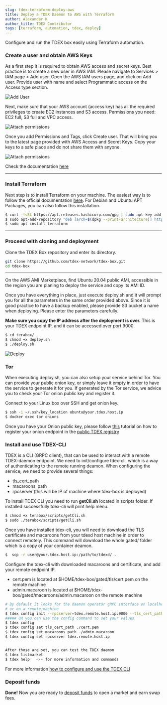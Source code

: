 ```yaml
---
slug: tdex-terraform-deploy-aws
title: Deploy a TDEX Daemon to AWS with Terraform
author: Alexander K
author_title: TDEX Contributor
tags: [terraform, automation, tdex, deploy]
---
```


Configure and run the TDEX box easily using Terraform automation. 

<!--truncate-->

### Create a user and obtain AWS Keys

As a first step it is required to obtain AWS access and secret keys. Best practice is to create a new user in AWS IAM. 
Please navigate to Services > IAM page > Add user. 
Open the AWS IAM users page, and click on Add user. Provide user with name and select Programmatic access on the Access type section. 

![Add User](../static/img/add-user.png)

Next, make sure that your AWS account (access key) has all the required privileges to create EC2 instances and S3 access.
Permissions you need: EC2 full, S3 full and VPC access.

![Attach permissions](../static/img/attach-perms.png)

Once you add Permissions and Tags, click Create user. That will bring you to the latest page provided with AWS Access and Secret Keys. 
Copy your keys to a safe place and do not share them with anyone.

![Attach permissions](../static/img/user-keys.png)

Check the documentation [here](https://docs.aws.amazon.com/IAM/latest/UserGuide/id_users_create.html)

- - - - - 
### Install Terraform

Next step is to install Terraform on your machine.
The easiest way is to follow the official documentation [here](https://www.terraform.io/docs/cli/install/apt.html).
For Debian and Ubuntu APT Packages, you can also follow this installation.
```bash
$ curl -fsSL https://apt.releases.hashicorp.com/gpg | sudo apt-key add -
$ sudo apt-add-repository "deb [arch=$(dpkg --print-architecture)] https://apt.releases.hashicorp.com $(lsb_release -cs) main"
$ sudo apt install terraform
```
- - - - - 
### Proceed with cloning and deployment
Clone the TDEX Box repository and enter its directory. 
```bash
git clone https://github.com/tdex-network/tdex-box.git
cd tdex-box
```
- - - - - 

On the AWS AMI Marketplace, find Ubuntu 20.04 public AMI, accessible in the region you are planing to deploy the service and copy its AMI ID. 

Once you have everything in place, just execute deploy.sh and it will prompt you for all the parameters in the same order provided above. 
Since it is good practice to have a backup enabled, please provide S3 bucket a name when deploying. 
Please enter the parameters carefully. 

**Make sure you copy the IP address after the deployment is over.**
This is your TDEX endpoint IP, and it can be accessed over port 9000.
```bash
$ cd terabox/
$ chmod +x deploy.sh
$ ./deploy.sh
```
![Deploy](../static/img/deploy.png)

### Tor

When executing deploy.sh, you can also setup your service behind Tor. 
You can provide your public onion key, or simply leave it empty in order to have the service to generate it for you. 
If generated by the Tor service, we advice you to check your Tor onion public key and register it.

Connect to your Linux box over SSH and get onion key.
```bash
$ ssh -i ~/.ssh/key_location ubuntu@your.tdex.host.ip
$ docker exec tor onions

```

Once you have your Onion public key, please follow [this](https://dev.tdex.network/docs/provider/registry) tutorial on how to register your onion endpoint in the [public TDEX registry ](https://github.com/TDex-network/tdex-registry)



### Install and use TDEX-CLI

TDEX is a CLI (GRPC client), that can be used to interact with a remote TDEX-daemon endpoint. 
We need to init/configure tdex-cli, which is a way of authenticating to the remote running deamon. 
When configuring the service, we need to provide several things:
 - tls_cert_path
 - macaroons_path
 - rpcserver (this will be IP of machine where tdex-box is deployed)

To install TDEX CLI you need to run **getCli.sh** located in scripts folder. If installed successfully tdex-cli will print help menu.

```bash
$ chmod +x terabox/scripts/getCli.sh
$ sudo ./terabox/scripts/getCli.sh
```

Once you have installed tdex-cli, you will need to download the TLS certificate and macaroons from your tdexd host machine in order to connect remotely. This command will download the whole gated/ folder which is a copy of your container deamon. 
```bash
$  scp -r user@your.tdex.host.ip:/path/to/tdexd/ .
```

Configure the tdex-cli with downloaded macaroons and certificate, and add your remote endpoint IP. 
 - cert.pem is located at $HOME/tdex-box/gated/tls/cert.pem on the remote machine
 - admin.macaroon is located at $HOME/tdex-box/gated/macaroons/admin.macaroon on the remote machine
```bash
# By default it looks for the daemon operator gRPC interface on localhost:9000
# or on a remote machine
$ tdex config init --rpcserver=tdex.remote.host.ip:9000 --tls_cert_path=./cert.pem --macaroons_path=./admin.macaroon
##### OR you can use the config command to set your values
$ tdex config
$ tdex config set tls_cert_path ./cert.pem
$ tdex config set macaroons_path ./admin.macaroon
$ tdex config set rpcserver tdex.remote.host.ip 


After those are set, you can test the TDEX daemon
$ tdex listmarket
$ tdex help   <-- for more information and commands
```
For more information [how to configure and use the TDEX CLI](https://dev.tdex.network/docs/provider/daemon/getting_started/configure_cli)
### Deposit funds
**Done!** Now you are ready to [deposit funds](https://dev.tdex.network/docs/provider/daemon/deposit_funds) to open a market and earn swap fees.
